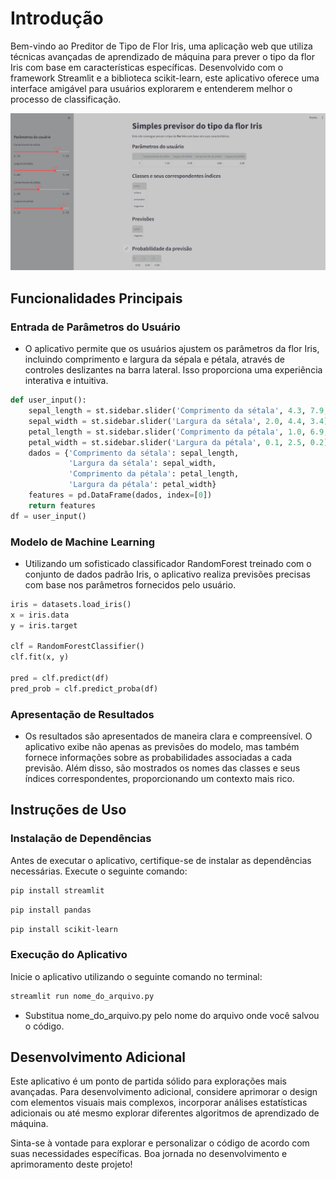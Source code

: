 # Introdução

Bem-vindo ao Preditor de Tipo de Flor Iris, uma aplicação web que utiliza técnicas avançadas de aprendizado de máquina para prever o tipo da flor Iris com base em características específicas. Desenvolvido com o framework Streamlit e a biblioteca scikit-learn, este aplicativo oferece uma interface amigável para usuários explorarem e entenderem melhor o processo de classificação.

<img src="streamlit_app.png"/>

## Funcionalidades Principais

### Entrada de Parâmetros do Usuário

- O aplicativo permite que os usuários ajustem os parâmetros da flor Iris, incluindo comprimento e largura da sépala e pétala, através de controles deslizantes na barra lateral. Isso proporciona uma experiência interativa e intuitiva.
```python
def user_input():
    sepal_length = st.sidebar.slider('Comprimento da sétala', 4.3, 7.9, 5.4)
    sepal_width = st.sidebar.slider('Largura da sétala', 2.0, 4.4, 3.4)
    petal_length = st.sidebar.slider('Comprimento da pétala', 1.0, 6.9, 1.3)
    petal_width = st.sidebar.slider('Largura da pétala', 0.1, 2.5, 0.2)
    dados = {'Comprimento da sétala': sepal_length,
             'Largura da sétala': sepal_width,
             'Comprimento da pétala': petal_length,
             'Largura da pétala': petal_width}
    features = pd.DataFrame(dados, index=[0])
    return features
df = user_input()
```

### Modelo de Machine Learning

- Utilizando um sofisticado classificador RandomForest treinado com o conjunto de dados padrão Iris, o aplicativo realiza previsões precisas com base nos parâmetros fornecidos pelo usuário.
```python
iris = datasets.load_iris()
x = iris.data
y = iris.target

clf = RandomForestClassifier()
clf.fit(x, y)

pred = clf.predict(df)
pred_prob = clf.predict_proba(df)
```

### Apresentação de Resultados

- Os resultados são apresentados de maneira clara e compreensível. O aplicativo exibe não apenas as previsões do modelo, mas também fornece informações sobre as probabilidades associadas a cada previsão. Além disso, são mostrados os nomes das classes e seus índices correspondentes, proporcionando um contexto mais rico.

## Instruções de Uso

### Instalação de Dependências

Antes de executar o aplicativo, certifique-se de instalar as dependências necessárias. Execute o seguinte comando:

```bash
pip install streamlit
```
```bash
pip install pandas
```
```bash
pip install scikit-learn
```

### Execução do Aplicativo
Inicie o aplicativo utilizando o seguinte comando no terminal:

```bash
streamlit run nome_do_arquivo.py
```
- Substitua nome_do_arquivo.py pelo nome do arquivo onde você salvou o código.

## Desenvolvimento Adicional
Este aplicativo é um ponto de partida sólido para explorações mais avançadas. Para desenvolvimento adicional, considere aprimorar o design com elementos visuais mais complexos, incorporar análises estatísticas adicionais ou até mesmo explorar diferentes algoritmos de aprendizado de máquina.

Sinta-se à vontade para explorar e personalizar o código de acordo com suas necessidades específicas. Boa jornada no desenvolvimento e aprimoramento deste projeto!

